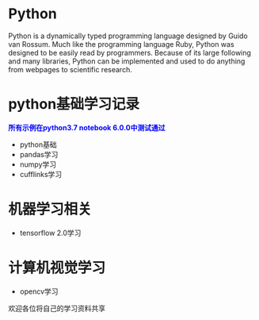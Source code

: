 # Python

Python is a dynamically typed programming language designed by Guido van Rossum. Much like the programming language Ruby, Python was designed to be easily read by programmers. Because of its large following and many libraries, Python can be implemented and used to do anything from webpages to scientific research.

# python基础学习记录

**<font color=blue>所有示例在python3.7 notebook 6.0.0中测试通过</font>**

- python基础
- pandas学习
- numpy学习
- cufflinks学习

# 机器学习相关
- tensorflow 2.0学习

# 计算机视觉学习
- opencv学习

欢迎各位将自己的学习资料共享
